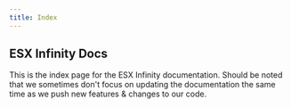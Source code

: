 ```yaml
---
title: Index
---
```


## ESX Infinity Docs

This is the index page for the ESX Infinity documentation. Should be noted that we sometimes don't focus on updating the documentation the same time as we push new features & changes to our code.
